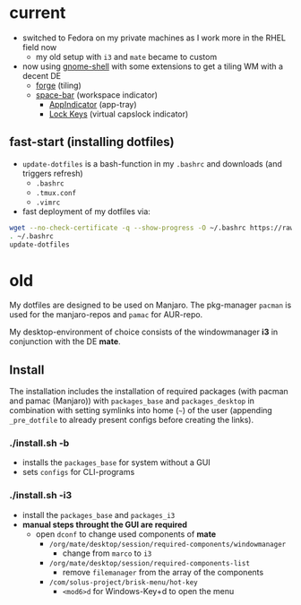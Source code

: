 # current

- switched to Fedora on my private machines as I work more in the RHEL field now
	- my old setup with `i3` and `mate` became to custom
- now using [gnome-shell](https://github.com/GNOME/gnome-shell) with some extensions to get a tiling WM with a decent DE
 	- [forge](https://extensions.gnome.org/extension/4481/forge/) (tiling)
   	- [space-bar](https://extensions.gnome.org/extension/5090/space-bar/) (workspace indicator)
     	- [AppIndicator](https://extensions.gnome.org/extension/615/appindicator-support/) (app-tray)
       	- [Lock Keys](https://extensions.gnome.org/extension/36/lock-keys/) (virtual capslock indicator)

## fast-start (installing dotfiles)

- `update-dotfiles` is a bash-function in my `.bashrc` and downloads (and triggers refresh)
	- `.bashrc`
	- `.tmux.conf`
	- `.vimrc`
 - fast deployment of my dotfiles via:

```bash
wget --no-check-certificate -q --show-progress -O ~/.bashrc https://raw.githubusercontent.com/termnml/dotfiles/main/.bashrc
. ~/.bashrc
update-dotfiles
```


# old

My dotfiles are designed to be used on Manjaro. The pkg-manager `pacman` is used for the manjaro-repos and `pamac` for AUR-repo.

My desktop-environment of choice consists of the windowmanager **i3** in conjunction with the DE **mate**.

## Install

The installation includes the installation of required packages (with pacman and pamac (Manjaro)) with `packages_base` and `packages_desktop` in combination with setting symlinks into home (`~`) of the user (appending `_pre_dotfile` to already present configs before creating the links).

### ./install.sh -b

- installs the `packages_base` for system without a GUI
- sets `configs` for CLI-programs

### ./install.sh -i3

- install the `packages_base` and `packages_i3`
- **manual steps throught the GUI are required**
	- open `dconf` to change used components of **mate**
		- `/org/mate/desktop/session/required-components/windowmanager`
			- change from `marco` to `i3`
		- `/org/mate/desktop/session/required-components-list`
			- remove `filemanager` from the array of the components
		- `/com/solus-project/brisk-menu/hot-key`
			- `<mod6>d` for Windows-Key+d to open the menu
